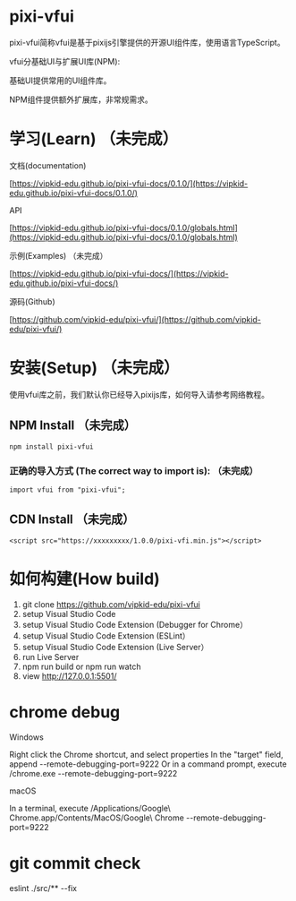 # pixi-vfui

pixi-vfui简称vfui是基于pixijs引擎提供的开源UI组件库，使用语言TypeScript。

vfui分基础UI与扩展UI库(NPM):

基础UI提供常用的UI组件库。

NPM组件提供额外扩展库，非常规需求。

# 学习(Learn) （未完成）

文档(documentation)

[https://vipkid-edu.github.io/pixi-vfui-docs/0.1.0/](https://vipkid-edu.github.io/pixi-vfui-docs/0.1.0/)

API

[https://vipkid-edu.github.io/pixi-vfui-docs/0.1.0/globals.html](https://vipkid-edu.github.io/pixi-vfui-docs/0.1.0/globals.html)

示例(Examples) （未完成）

[https://vipkid-edu.github.io/pixi-vfui-docs/](https://vipkid-edu.github.io/pixi-vfui-docs/)

源码(Github)

[https://github.com/vipkid-edu/pixi-vfui/](https://github.com/vipkid-edu/pixi-vfui/)

# 安装(Setup) （未完成）

使用vfui库之前，我们默认你已经导入pixijs库，如何导入请参考网络教程。

## NPM Install （未完成）

`
    npm install pixi-vfui
`
### 正确的导入方式 (The correct way to import is): （未完成）
`
    import vfui from "pixi-vfui";
`

## CDN Install （未完成）
`
    <script src="https://xxxxxxxxx/1.0.0/pixi-vfi.min.js"></script>
`

# 如何构建(How build)

1. git clone https://github.com/vipkid-edu/pixi-vfui
2. setup Visual Studio Code
3. setup Visual Studio Code Extension (Debugger for Chrome）
4. setup Visual Studio Code Extension (ESLint）
5. setup Visual Studio Code Extension (Live Server）
6. run Live Server
7. npm run build or npm run watch
8. view http://127.0.0.1:5501/


# chrome debug 

Windows

Right click the Chrome shortcut, and select properties
In the "target" field, append --remote-debugging-port=9222
Or in a command prompt, execute <path to chrome>/chrome.exe --remote-debugging-port=9222

macOS

In a terminal, execute /Applications/Google\ Chrome.app/Contents/MacOS/Google\ Chrome --remote-debugging-port=9222

# git commit check

eslint ./src/** --fix
